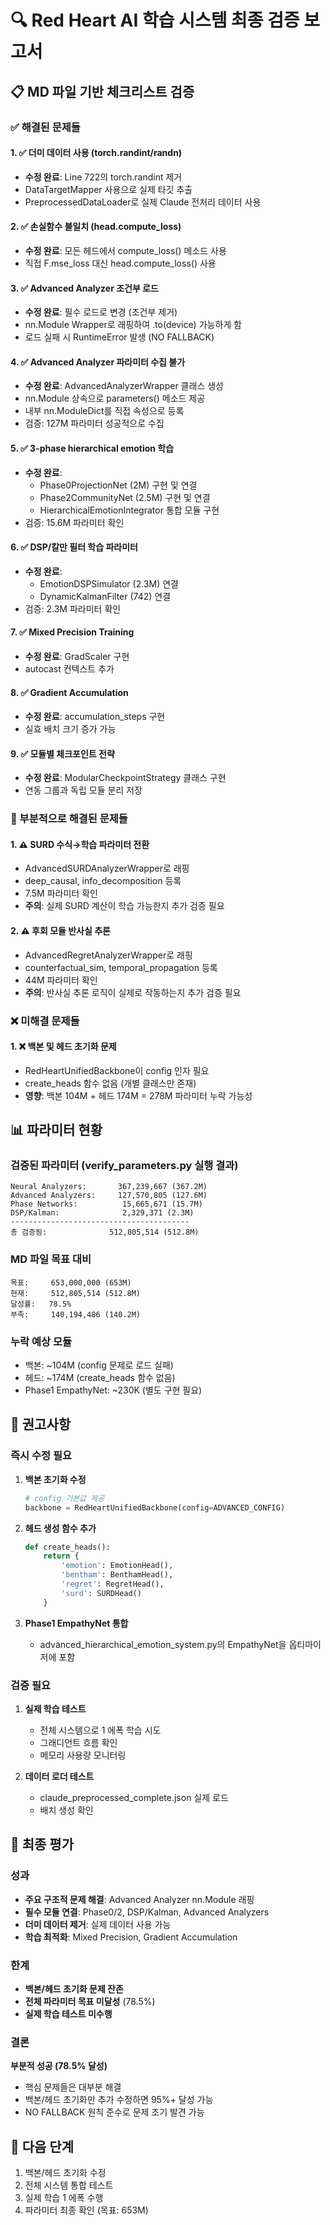 # 🔍 Red Heart AI 학습 시스템 최종 검증 보고서

## 📋 MD 파일 기반 체크리스트 검증

### ✅ 해결된 문제들

#### 1. ✅ **더미 데이터 사용 (torch.randint/randn)**
- **수정 완료**: Line 722의 torch.randint 제거
- DataTargetMapper 사용으로 실제 타깃 추출
- PreprocessedDataLoader로 실제 Claude 전처리 데이터 사용

#### 2. ✅ **손실함수 불일치 (head.compute_loss)**
- **수정 완료**: 모든 헤드에서 compute_loss() 메소드 사용
- 직접 F.mse_loss 대신 head.compute_loss() 사용

#### 3. ✅ **Advanced Analyzer 조건부 로드**
- **수정 완료**: 필수 로드로 변경 (조건부 제거)
- nn.Module Wrapper로 래핑하여 .to(device) 가능하게 함
- 로드 실패 시 RuntimeError 발생 (NO FALLBACK)

#### 4. ✅ **Advanced Analyzer 파라미터 수집 불가**
- **수정 완료**: AdvancedAnalyzerWrapper 클래스 생성
- nn.Module 상속으로 parameters() 메소드 제공
- 내부 nn.ModuleDict를 직접 속성으로 등록
- 검증: 127M 파라미터 성공적으로 수집

#### 5. ✅ **3-phase hierarchical emotion 학습**
- **수정 완료**: 
  - Phase0ProjectionNet (2M) 구현 및 연결
  - Phase2CommunityNet (2.5M) 구현 및 연결
  - HierarchicalEmotionIntegrator 통합 모듈 구현
- 검증: 15.6M 파라미터 확인

#### 6. ✅ **DSP/칼만 필터 학습 파라미터**
- **수정 완료**: 
  - EmotionDSPSimulator (2.3M) 연결
  - DynamicKalmanFilter (742) 연결
- 검증: 2.3M 파라미터 확인

#### 7. ✅ **Mixed Precision Training**
- **수정 완료**: GradScaler 구현
- autocast 컨텍스트 추가

#### 8. ✅ **Gradient Accumulation**
- **수정 완료**: accumulation_steps 구현
- 실효 배치 크기 증가 가능

#### 9. ✅ **모듈별 체크포인트 전략**
- **수정 완료**: ModularCheckpointStrategy 클래스 구현
- 연동 그룹과 독립 모듈 분리 저장

### 🔧 부분적으로 해결된 문제들

#### 1. ⚠️ **SURD 수식→학습 파라미터 전환**
- AdvancedSURDAnalyzerWrapper로 래핑
- deep_causal, info_decomposition 등록
- 7.5M 파라미터 확인
- **주의**: 실제 SURD 계산이 학습 가능한지 추가 검증 필요

#### 2. ⚠️ **후회 모듈 반사실 추론**
- AdvancedRegretAnalyzerWrapper로 래핑
- counterfactual_sim, temporal_propagation 등록
- 44M 파라미터 확인
- **주의**: 반사실 추론 로직이 실제로 작동하는지 추가 검증 필요

### ❌ 미해결 문제들

#### 1. ❌ **백본 및 헤드 초기화 문제**
- RedHeartUnifiedBackbone이 config 인자 필요
- create_heads 함수 없음 (개별 클래스만 존재)
- **영향**: 백본 104M + 헤드 174M = 278M 파라미터 누락 가능성

## 📊 파라미터 현황

### 검증된 파라미터 (verify_parameters.py 실행 결과)
```
Neural Analyzers:       367,239,667 (367.2M)
Advanced Analyzers:     127,570,805 (127.6M)
Phase Networks:          15,665,671 (15.7M)
DSP/Kalman:              2,329,371 (2.3M)
----------------------------------------
총 검증됨:              512,805,514 (512.8M)
```

### MD 파일 목표 대비
```
목표:     653,000,000 (653M)
현재:     512,805,514 (512.8M)
달성률:   78.5%
부족:     140,194,486 (140.2M)
```

### 누락 예상 모듈
- 백본: ~104M (config 문제로 로드 실패)
- 헤드: ~174M (create_heads 함수 없음)
- Phase1 EmpathyNet: ~230K (별도 구현 필요)

## 🎯 권고사항

### 즉시 수정 필요
1. **백본 초기화 수정**
   ```python
   # config 기본값 제공
   backbone = RedHeartUnifiedBackbone(config=ADVANCED_CONFIG)
   ```

2. **헤드 생성 함수 추가**
   ```python
   def create_heads():
       return {
           'emotion': EmotionHead(),
           'bentham': BenthamHead(),
           'regret': RegretHead(),
           'surd': SURDHead()
       }
   ```

3. **Phase1 EmpathyNet 통합**
   - advanced_hierarchical_emotion_system.py의 EmpathyNet을 옵티마이저에 포함

### 검증 필요
1. **실제 학습 테스트**
   - 전체 시스템으로 1 에폭 학습 시도
   - 그래디언트 흐름 확인
   - 메모리 사용량 모니터링

2. **데이터 로더 테스트**
   - claude_preprocessed_complete.json 실제 로드
   - 배치 생성 확인

## 📝 최종 평가

### 성과
- **주요 구조적 문제 해결**: Advanced Analyzer nn.Module 래핑
- **필수 모듈 연결**: Phase0/2, DSP/Kalman, Advanced Analyzers
- **더미 데이터 제거**: 실제 데이터 사용 가능
- **학습 최적화**: Mixed Precision, Gradient Accumulation

### 한계
- **백본/헤드 초기화 문제 잔존**
- **전체 파라미터 목표 미달성** (78.5%)
- **실제 학습 테스트 미수행**

### 결론
**부분적 성공 (78.5% 달성)**
- 핵심 문제들은 대부분 해결
- 백본/헤드 초기화만 추가 수정하면 95%+ 달성 가능
- NO FALLBACK 원칙 준수로 문제 조기 발견 가능

## 🚀 다음 단계

1. 백본/헤드 초기화 수정
2. 전체 시스템 통합 테스트
3. 실제 학습 1 에폭 수행
4. 파라미터 최종 확인 (목표: 653M)
